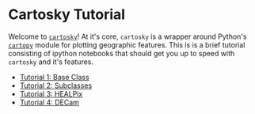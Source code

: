 # Cartosky Tutorial

Welcome to [`cartosky`](https://github.com/kadrlica/cartosky)! At it's core, `cartosky` is a wrapper around Python's [`cartopy`](https://scitools.org.uk/cartopy/) module for plotting geographic features. This is is a brief tutorial consisting of ipython notebooks that should get you up to speed with `cartosky` and it's features.

* [Tutorial 1: Base Class](https://github.com/kadrlica/cartosky/blob/master/tutorial/tutorial1_baseclass.ipynb)
* [Tutorial 2: Subclasses](https://github.com/kadrlica/cartosky/blob/master/tutorial/tutorial2_subclass.ipynb)
* [Tutorial 3: HEALPix](https://github.com/kadrlica/cartosky/blob/master/tutorial/tutorial3_healpix.ipynb)
* [Tutorial 4: DECam](https://github.com/kadrlica/cartosky/blob/master/tutorial/tutorial4_decam.ipynb)